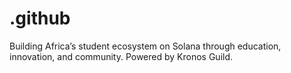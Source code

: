 # .github
Building Africa’s student ecosystem on Solana through education, innovation, and community. Powered by Kronos Guild.
